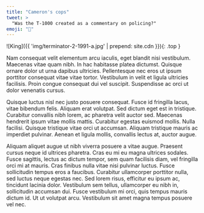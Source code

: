 ```yaml
---
title: "Cameron's cops"
tweet: >
  "Was the T-1000 created as a commentary on policing?"
emoji: "🤖"
---
```

![King]({{ 'img/terminator-2-1991-a.jpg' | prepend: site.cdn }}){: .top }

Nam consequat velit elementum arcu iaculis, eget blandit nisi vestibulum. Maecenas vitae quam nibh. In hac habitasse platea dictumst. Quisque ornare dolor ut urna dapibus ultricies. Pellentesque nec eros ut ipsum porttitor consequat vitae vitae tortor. Vestibulum in velit et ligula ultricies facilisis. Proin congue consequat dui vel suscipit. Suspendisse ac orci ut dolor venenatis cursus.

Quisque luctus nisl nec justo posuere consequat. Fusce id fringilla lacus, vitae bibendum felis. Aliquam erat volutpat. Sed dictum eget est in tristique. Curabitur convallis nibh lorem, ac pharetra velit auctor sed. Maecenas hendrerit ipsum vitae mollis mattis. Curabitur egestas euismod mollis. Nulla facilisi. Quisque tristique vitae orci ut accumsan. Aliquam tristique mauris ac imperdiet pulvinar. Aenean et ligula mollis, convallis lectus at, auctor augue.

Aliquam aliquet augue ut nibh viverra posuere a vitae augue. Praesent cursus neque id ultrices pharetra. Cras eu mi eu magna ultrices sodales. Fusce sagittis, lectus ac dictum tempor, sem quam facilisis diam, vel fringilla orci mi at mauris. Cras finibus nulla vitae nisi pulvinar luctus. Fusce sollicitudin tempus eros a faucibus. Curabitur ullamcorper porttitor nulla, sed luctus neque egestas nec. Sed lorem risus, efficitur eu ipsum ac, tincidunt lacinia dolor. Vestibulum sem tellus, ullamcorper eu nibh in, sollicitudin accumsan dui. Fusce vestibulum mi orci, quis tempus mauris dictum id. Ut ut volutpat arcu. Vestibulum sit amet magna tempus posuere vel nec.
